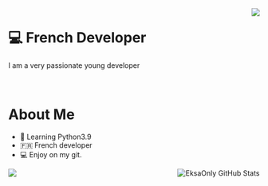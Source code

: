 
<img align='right' src="https://cdn.discordapp.com/attachments/893969306780565615/936023025063718992/unknown.png">

# 💻 French Developer
I am a very passionate young developer
</br>
</br>
</br>

# About Me
- 🐍 Learning Python3.9
- 🇫🇷 French developer 
- 💻 Enjoy on my git.

<img align="left" src="https://github-readme-stats.vercel.app/api/top-langs/?username=eksaonly&title_color=ff3855&text_color=30d5c8&icon_color=ffff00&bg_color=291b29" />
  

  <img align="right" src="https://github-readme-stats.vercel.app/api?username=eksaonly&show_icons=true&line_height=27&count_private=true&title_color=ff3855&text_color=30d5c8&icon_color=ffff00&bg_color=291b29" alt="EksaOnly GitHub Stats" />
